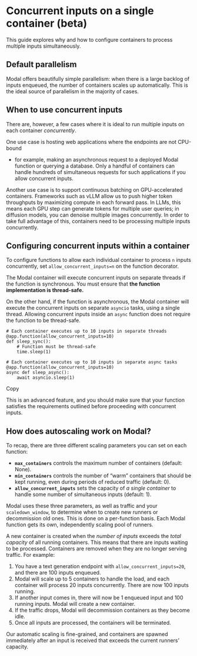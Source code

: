 # Concurrent inputs on a single container (beta)

This guide explores why and how to configure containers to process multiple
inputs simultaneously.

## Default parallelism

Modal offers beautifully simple parallelism: when there is a large backlog of
inputs enqueued, the number of containers scales up automatically. This is the
ideal source of parallelism in the majority of cases.

## When to use concurrent inputs

There are, however, a few cases where it is ideal to run multiple inputs on
each container _concurrently_.

One use case is hosting web applications where the endpoints are not CPU-bound
- for example, making an asynchronous request to a deployed Modal function or
querying a database. Only a handful of containers can handle hundreds of
simultaneous requests for such applications if you allow concurrent inputs.

Another use case is to support continuous batching on GPU-accelerated
containers. Frameworks such as vLLM allow us to push higher token throughputs
by maximizing compute in each forward pass. In LLMs, this means each GPU step
can generate tokens for multiple user queries; in diffusion models, you can
denoise multiple images concurrently. In order to take full advantage of this,
containers need to be processing multiple inputs concurrently.

## Configuring concurrent inputs within a container

To configure functions to allow each individual container to process `n`
inputs concurrently, set `allow_concurrent_inputs=n` on the function
decorator.

The Modal container will execute concurrent inputs on separate threads if the
function is synchronous. You must ensure that **the function implementation is
thread-safe.**

On the other hand, if the function is asynchronous, the Modal container will
execute the concurrent inputs on separate `asyncio` tasks, using a single
thread. Allowing concurrent inputs inside an `async` function does not require
the function to be thread-safe.

    
    
    # Each container executes up to 10 inputs in separate threads
    @app.function(allow_concurrent_inputs=10)
    def sleep_sync():
        # Function must be thread-safe
        time.sleep(1)
    
    # Each container executes up to 10 inputs in separate async tasks
    @app.function(allow_concurrent_inputs=10)
    async def sleep_async():
        await asyncio.sleep(1)

Copy

This is an advanced feature, and you should make sure that your function
satisfies the requirements outlined before proceeding with concurrent inputs.

## How does autoscaling work on Modal?

To recap, there are three different scaling parameters you can set on each
function:

  * **`max_containers`** controls the maximum number of containers (default: None).
  * **`min_containers`** controls the number of “warm” containers that should be kept running, even during periods of reduced traffic (default: 0).
  * **`allow_concurrent_inputs`** sets the capacity of _a single container_ to handle some number of simultaneous inputs (default: 1).

Modal uses these three parameters, as well as traffic and your
`scaledown_window`, to determine when to create new runners or decommission
old ones. This is done on a per-function basis. Each Modal function gets its
own, independently scaling pool of runners.

A new container is created when the _number of inputs_ exceeds the _total
capacity_ of all running containers. This means that there are inputs waiting
to be processed. Containers are removed when they are no longer serving
traffic. For example:

  1. You have a text generation endpoint with `allow_concurrent_inputs=20`, and there are 100 inputs enqueued.
  2. Modal will scale up to 5 containers to handle the load, and each container will process 20 inputs concurrently. There are now 100 inputs running.
  3. If another input comes in, there will now be 1 enqueued input and 100 running inputs. Modal will create a new container.
  4. If the traffic drops, Modal will decommission containers as they become idle.
  5. Once all inputs are processed, the containers will be terminated.

Our automatic scaling is fine-grained, and containers are spawned immediately
after an input is received that exceeds the current runners’ capacity.

